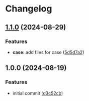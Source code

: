 # Changelog

## [1.1.0](https://github.com/Qeteshpony/AudioSwitch/compare/v1.0.0...v1.1.0) (2024-08-29)


### Features

* **case:** add files for case ([5d5d7a2](https://github.com/Qeteshpony/AudioSwitch/commit/5d5d7a230afe7474bc33f62276316a78e4ea3771))

## 1.0.0 (2024-08-19)


### Features

* initial commit ([d3c52cb](https://github.com/Qeteshpony/AudioSwitch/commit/d3c52cb936feac413439092e50b9f1e02347a7c6))
